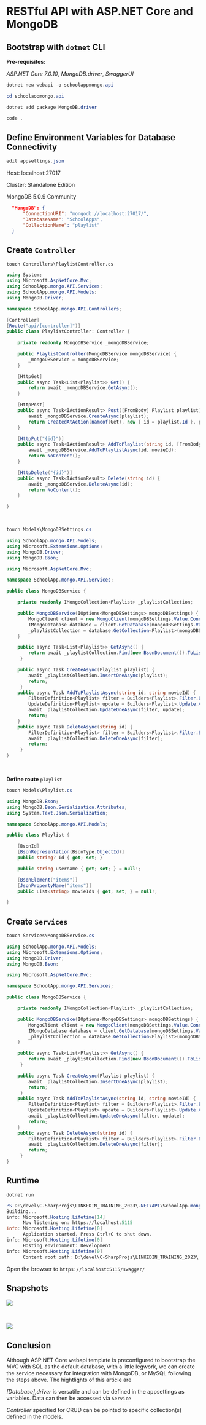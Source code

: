 # RESTful API with ASP.NET Core and MongoDB

## Bootstrap with `dotnet` CLI

**Pre-requisites:**

*ASP.NET Core 7.0.10*, 
*MongoDB.driver*, 
*SwaggerUI*

```powershell
dotnet new webapi -o schoolappmongo.api

cd schoolaoomongo.api

dotnet add package MongoDB.driver

code .
```

## Define Environment Variables for Database Connectivity


```powershell
edit appsettings.json
```

Host: localhost:27017

Cluster: Standalone Edition

MongoDB 5.0.9 Community


```JSON
  "MongoDB": {
      "ConnectionURI": "mongodb://localhost:27017/",
      "DatabaseName": "SchoolApps",
      "CollectionName": "playlist"
  }
```


## Create `Controller` 

```
touch Controllers\PlaylistController.cs
```

```c#
using System;
using Microsoft.AspNetCore.Mvc;
using SchoolApp.mongo.API.Services;
using SchoolApp.mongo.API.Models;
using MongoDB.Driver;

namespace SchoolApp.mongo.API.Controllers; 

[Controller]
[Route("api/[controller]")]
public class PlaylistController: Controller {
    
    private readonly MongoDBService _mongoDBService;

    public PlaylistController(MongoDBService mongoDBService) {
        _mongoDBService = mongoDBService;
    }

    [HttpGet]
    public async Task<List<Playlist>> Get() {
        return await _mongoDBService.GetAsync();
    }

    [HttpPost]
    public async Task<IActionResult> Post([FromBody] Playlist playlist) {
        await _mongoDBService.CreateAsync(playlist);
        return CreatedAtAction(nameof(Get), new { id = playlist.Id }, playlist);
    }

    [HttpPut("{id}")]
    public async Task<IActionResult> AddToPlaylist(string id, [FromBody] string movieId) {
        await _mongoDBService.AddToPlaylistAsync(id, movieId);
        return NoContent();
    }

    [HttpDelete("{id}")]
    public async Task<IActionResult> Delete(string id) {
        await _mongoDBService.DeleteAsync(id);
        return NoContent();
    }

}
```

<br>

```powershell
touch Models\MongoDBSettings.cs
```

```c#
using SchoolApp.mongo.API.Models;
using Microsoft.Extensions.Options;
using MongoDB.Driver;
using MongoDB.Bson;

using Microsoft.AspNetCore.Mvc;

namespace SchoolApp.mongo.API.Services;

public class MongoDBService {

    private readonly IMongoCollection<Playlist> _playlistCollection;

    public MongoDBService(IOptions<MongoDBSettings> mongoDBSettings) {
        MongoClient client = new MongoClient(mongoDBSettings.Value.ConnectionURI);
        IMongoDatabase database = client.GetDatabase(mongoDBSettings.Value.DatabaseName);
        _playlistCollection = database.GetCollection<Playlist>(mongoDBSettings.Value.CollectionName);
    }

    public async Task<List<Playlist>> GetAsync() {
        return await _playlistCollection.Find(new BsonDocument()).ToListAsync();
     }

    public async Task CreateAsync(Playlist playlist) {
        await _playlistCollection.InsertOneAsync(playlist);
        return;
     }
    public async Task AddToPlaylistAsync(string id, string movieId) {
        FilterDefinition<Playlist> filter = Builders<Playlist>.Filter.Eq("Id", id);
        UpdateDefinition<Playlist> update = Builders<Playlist>.Update.AddToSet<string>("items", movieId);
        await _playlistCollection.UpdateOneAsync(filter, update);
        return;
    }
    public async Task DeleteAsync(string id) {
        FilterDefinition<Playlist> filter = Builders<Playlist>.Filter.Eq("Id", id);
        await _playlistCollection.DeleteOneAsync(filter);
        return;        
     }
}
```
<br>

**Define route** `playlist`

```powershell
touch Models\Playlist.cs
```

```c#
using MongoDB.Bson;
using MongoDB.Bson.Serialization.Attributes;
using System.Text.Json.Serialization;

namespace SchoolApp.mongo.API.Models;

public class Playlist {

    [BsonId]
    [BsonRepresentation(BsonType.ObjectId)]
    public string? Id { get; set; }

    public string username { get; set; } = null!;

    [BsonElement("items")]
    [JsonPropertyName("items")]
    public List<string> movieIds { get; set; } = null!;

}
```

## Create `Services`

```powershell
touch Services\MongoDBService.cs
```

```c#
using SchoolApp.mongo.API.Models;
using Microsoft.Extensions.Options;
using MongoDB.Driver;
using MongoDB.Bson;

using Microsoft.AspNetCore.Mvc;

namespace SchoolApp.mongo.API.Services;

public class MongoDBService {

    private readonly IMongoCollection<Playlist> _playlistCollection;

    public MongoDBService(IOptions<MongoDBSettings> mongoDBSettings) {
        MongoClient client = new MongoClient(mongoDBSettings.Value.ConnectionURI);
        IMongoDatabase database = client.GetDatabase(mongoDBSettings.Value.DatabaseName);
        _playlistCollection = database.GetCollection<Playlist>(mongoDBSettings.Value.CollectionName);
    }

    public async Task<List<Playlist>> GetAsync() {
        return await _playlistCollection.Find(new BsonDocument()).ToListAsync();
     }

    public async Task CreateAsync(Playlist playlist) {
        await _playlistCollection.InsertOneAsync(playlist);
        return;
     }
    public async Task AddToPlaylistAsync(string id, string movieId) {
        FilterDefinition<Playlist> filter = Builders<Playlist>.Filter.Eq("Id", id);
        UpdateDefinition<Playlist> update = Builders<Playlist>.Update.AddToSet<string>("items", movieId);
        await _playlistCollection.UpdateOneAsync(filter, update);
        return;
    }
    public async Task DeleteAsync(string id) {
        FilterDefinition<Playlist> filter = Builders<Playlist>.Filter.Eq("Id", id);
        await _playlistCollection.DeleteOneAsync(filter);
        return;        
     }
}
```

## Runtime

```shellscript
dotnet run
```

```powershell
PS D:\devel\C-SharpProjs\LINKEDIN_TRAINING_2023\.NET7API\SchoolApp.mongo.API> dotnet run
Building...
info: Microsoft.Hosting.Lifetime[14]
      Now listening on: https://localhost:5115
info: Microsoft.Hosting.Lifetime[0]
      Application started. Press Ctrl+C to shut down.
info: Microsoft.Hosting.Lifetime[0]
      Hosting environment: Development
info: Microsoft.Hosting.Lifetime[0]
      Content root path: D:\devel\C-SharpProjs\LINKEDIN_TRAINING_2023\.NET7API\SchoolApp.mongo.API
```

Open the browser to `https://localhost:5115/swagger/`

## Snapshots

![](/MongoDbDat02.PNG)

<br >

![](./MongoDbDat01.PNG)



## Conclusion

Although ASP.NET Core webapi template is preconfigured to bootstrap the MVC with SQL as the default database, with a little legwork, we can create the service necessary for integration with MongoDB, or MySQL following the steps above.  The hightlights of this article are  

*[Database],driver* is versatile and can be defined in the appsettings as variables.  Data can then be accessed via `Service`

*Controller* specified for CRUD can be pointed to specific collection(s) defined in the models.